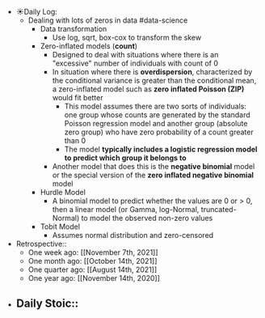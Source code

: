 - ☀️Daily Log:
    - Dealing with lots of zeros in data #data-science
        - Data transformation
            - Use log, sqrt, box-cox to transform the skew
        - Zero-inflated models (__count__)
            - Designed to deal with situations where there is an "excessive" number of individuals with count of 0
            - In situation where there is __overdispersion__, characterized by the conditional variance is greater than the conditional mean, a zero-inflated model such as **zero inflated Poisson (ZIP)** would fit better
                - This model assumes there are two sorts of individuals: one group whose counts are generated by the standard Poisson regression model and another group (absolute zero group) who have zero probability of a count greater than 0
                - The model __typically includes a logistic regression model to predict which group it belongs to__
            - Another model that does this is the **negative binomial** model or the special version of the **zero inflated negative binomial** model
        - Hurdle Model
            - A binomial model to predict whether the values are 0 or > 0, then a linear model (or Gamma, log-Normal, truncated-Normal) to model the observed non-zero values
        - Tobit Model
            - Assumes normal distribution and zero-censored
- Retrospective::
    - One week ago: [[November 7th, 2021]]
    - One month ago: [[October 14th, 2021]]
    - One quarter ago: [[August 14th, 2021]]
    - One year ago: [[November 14th, 2020]]
- Daily Stoic::
    -

